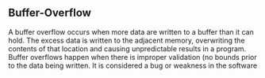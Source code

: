 ## Buffer-Overflow

A buffer overflow occurs when more data are written to a buffer than it can hold. The excess data is written to the adjacent memory, overwriting the contents of that location and causing unpredictable results in a program. Buffer overflows happen when there is improper validation (no bounds prior to the data being written. It is considered a bug or weakness in the software

